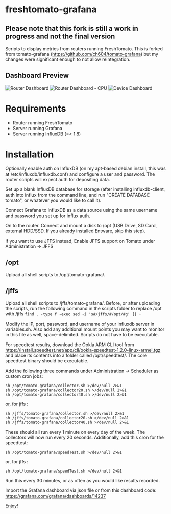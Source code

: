 # freshtomato-grafana

## Please note that this fork is still a work in progress and not the final version

Scripts to display metrics from routers running FreshTomato. This is forked from tomato-grafana (https://github.com/ch604/tomato-grafana) but my changes were significant enough to not allow reintegration.

## Dashboard Preview

![Router Dashboard](https://i.imgur.com/0iORuQg.png)
![Router Dashboard - CPU](https://i.imgur.com/YQ1fmVC.png)
![Device Dashboard](https://i.imgur.com/nooSGsC.png)

# Requirements

- Router running FreshTomato
- Server running Grafana
- Server running InfluxDB (=< 1.8)

# Installation

Optionally enable auth on InfluxDB (on my apt-based debian install, this was at /etc/influxdb/influxdb.conf) and configure a user and password. The router scripts will expect auth for depositing data.

Set up a blank InfluxDB database for storage (after installing influxdb-client, auth into influx from the command line, and run "CREATE DATABASE tomato", or whatever you would like to call it).

Connect Grafana to InfluxDB as a data source using the same username and password you set up for influx auth.

On to the router. Connect and mount a disk to /opt (USB Drive, SD Card, external HDD/SSD. If you already installed Entware, skip this step).

If you want to use JFFS instead, Enable JFFS support on Tomato under Administration -> JFFS

## /opt
Upload all shell scripts to /opt/tomato-grafana/. 

## /jffs
Upload all shell scripts to /jffs/tomato-grafana/. 
Before, or after uploading the scripts, run the following command in the scripts folder to replace /opt with /jffs
`find . -type f -exec sed -i 's#/jffs/#/opt/#g' {} +`


Modify the IP, port, password, and username of your influxdb server in variables.sh. Also add any additional mount points you may want to monitor in this file as well, space-delimited. Scripts do not have to be executable.

For speedtest results, download the Ookla ARM CLI tool from https://install.speedtest.net/app/cli/ookla-speedtest-1.2.0-linux-armel.tgz and place its contents into a folder called /opt/speedtest/. The core speedtest binary should be executable.

Add the following three commands under Administration -> Scheduler as custom cron jobs:
```
sh /opt/tomato-grafana/collector.sh >/dev/null 2>&1
sh /opt/tomato-grafana/collector20.sh >/dev/null 2>&1
sh /opt/tomato-grafana/collector40.sh >/dev/null 2>&1
```
or, for jffs : 
```
sh /jffs/tomato-grafana/collector.sh >/dev/null 2>&1
sh /jffs/tomato-grafana/collector20.sh >/dev/null 2>&1
sh /jffs/tomato-grafana/collector40.sh >/dev/null 2>&1
```
These should all run every 1 minute on every day of the week. The collectors will now run every 20 seconds. Additionally, add this cron for the speedtest:
```
sh /opt/tomato-grafana/speedTest.sh >/dev/null 2>&1
```
or, for jffs : 
```
sh /opt/tomato-grafana/speedTest.sh >/dev/null 2>&1
```

Run this every 30 minutes, or as often as you would like results recorded.

Import the Grafana dashboard via json file or from this dashboard code: https://grafana.com/grafana/dashboards/14237

Enjoy!
